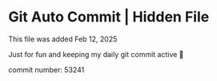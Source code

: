 # Git Auto Commit | Hidden File

This file was added Feb 12, 2025

Just for fun and keeping my daily git commit active 🤪

commit number: 53241
